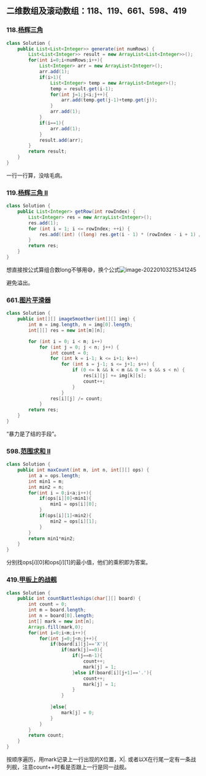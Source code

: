 ## 二维数组及滚动数组：118、119、661、598、419



### 118.[杨辉三角](https://leetcode-cn.com/problems/pascals-triangle/)

```java
class Solution {
    public List<List<Integer>> generate(int numRows) {
        List<List<Integer>> result = new ArrayList<List<Integer>>();
        for(int i=0;i<numRows;i++){
            List<Integer> arr = new ArrayList<Integer>();
            arr.add(1);
            if(i>1){
                List<Integer> temp = new ArrayList<Integer>();
                temp = result.get(i-1);
                for(int j=1;j<i;j++){
                    arr.add(temp.get(j-1)+temp.get(j));
                }
                arr.add(1);
            }
            if(i==1){
                arr.add(1);
            }           
            result.add(arr);
        }
        return result;
    }
}
```

一行一行算，没啥毛病。



### 119.[杨辉三角 II](https://leetcode-cn.com/problems/pascals-triangle-ii/)



```java
class Solution {
    public List<Integer> getRow(int rowIndex) {
        List<Integer> res = new ArrayList<Integer>();
        res.add(1);
        for (int i = 1; i <= rowIndex; ++i) {
            res.add((int) ((long) res.get(i - 1) * (rowIndex - i + 1) / i));
        }
        return res;
    }
}
```

想直接按公式算组合数long不够用😅，换个公式![image-20220103215341245](C:\Users\redsource\AppData\Roaming\Typora\typora-user-images\image-20220103215341245.png)

避免溢出。



### 661.[图片平滑器](https://leetcode-cn.com/problems/image-smoother/)

```java
class Solution {
    public int[][] imageSmoother(int[][] img) {
        int m = img.length, n = img[0].length;
        int[][] res = new int[m][n];

        for (int i = 0; i < m; i++)
            for (int j = 0; j < n; j++) {
                int count = 0;
                for (int k = i-1; k <= i+1; k++)
                    for (int s = j-1; s <= j+1; s++) {
                        if (0 <= k && k < m && 0 <= s && s < n) {
                            res[i][j] += img[k][s];
                            count++;
                        }
                    }
                res[i][j] /= count;
            }
        return res;
    }
}
```

“暴力是了结的手段”。



### 598.[范围求和 II](https://leetcode-cn.com/problems/range-addition-ii/)

```java
class Solution {
    public int maxCount(int m, int n, int[][] ops) {
        int a = ops.length;
        int min1 = m;
        int min2 = n;
        for(int i = 0;i<a;i++){
            if(ops[i][0]<min1){
                min1 = ops[i][0];
            }
            if(ops[i][1]<min2){
                min2 = ops[i][1];
            }
        }
        return min1*min2;
    }
}
```

分别找ops$[i][0]$和ops$[i][1]$的最小值，他们的乘积即为答案。



### 419.[甲板上的战舰](https://leetcode-cn.com/problems/battleships-in-a-board/)

```java
class Solution {
    public int countBattleships(char[][] board) {
        int count = 0;
        int m = board.length;
        int n = board[0].length;
        int[] mark = new int[n];
        Arrays.fill(mark,0);
        for(int i=0;i<m;i++){
            for(int j=0;j<n;j++){
                if(board[i][j]=='X'){
                    if(mark[j]==0){
                        if(j==n-1){
                            count++;
                            mark[j] = 1;
                        }else if(board[i][j+1]=='.'){
                            count++;
                            mark[j] = 1;
                        }
                    }
                    
                }else{
                    mark[j] = 0;
                }
            }
        }
        return count;
    }
}
```

按顺序遍历，用mark记录上一行出现的X位置，X|. 或者以X在行尾一定有一条战列舰，注意count++时看是否跟上一行是同一战舰。
